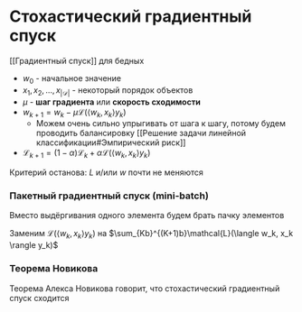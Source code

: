 # Стохастический градиентный спуск

[[Градиентный спуск]] для бедных

* $w_{0}$ - начальное значение
* $x_1,x_2,\dots,x_{|\mathcal{D}|}$ - некоторый порядок объектов
* $\mu$ - **шаг градиента** или **скорость сходимости**
* $w_{k+1} = w_k - \mu\mathcal{L}(\langle w_k, x_k \rangle y_k)$ 
	* Можем очень сильно упрыгивать от шага к шагу, потому будем проводить балансировку [[Решение задачи линейной классификации#Эмпирический риск]]
* $\mathcal{L}_{k+1} = (1-\alpha)\mathcal{L}_k + \alpha\mathcal{L}(\langle w_k, x_k \rangle y_k)$

Критерий останова: $L$ и/или $w$ почти не меняются

### Пакетный градиентный спуск (mini-batch)

Вместо выдёргивания одного элемента будем брать пачку элементов

Заменим $\mathcal{L}(\langle w_k, x_k \rangle y_k)$ на $\sum_{Kb}^{(K+1)b}\mathcal{L}(\langle w_k, x_k \rangle y_k)$

### Теорема Новикова

Теорема Алекса Новикова говорит, что стохастический градиентный спуск сходится